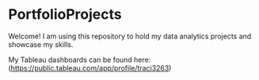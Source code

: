 # PortfolioProjects

Welcome! I am using this repository to hold my data analytics projects and showcase my skills.

My Tableau dashboards can be found here: (https://public.tableau.com/app/profile/traci3263)
